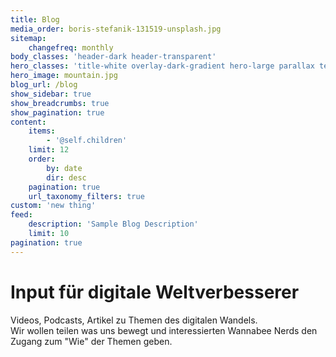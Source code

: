 ```yaml
---
title: Blog
media_order: boris-stefanik-131519-unsplash.jpg
sitemap:
    changefreq: monthly
body_classes: 'header-dark header-transparent'
hero_classes: 'title-white overlay-dark-gradient hero-large parallax text-white'
hero_image: mountain.jpg
blog_url: /blog
show_sidebar: true
show_breadcrumbs: true
show_pagination: true
content:
    items:
        - '@self.children'
    limit: 12
    order:
        by: date
        dir: desc
    pagination: true
    url_taxonomy_filters: true
custom: 'new thing'
feed:
    description: 'Sample Blog Description'
    limit: 10
pagination: true
---
```


# Input für digitale Weltverbesserer
Videos, Podcasts, Artikel zu Themen des digitalen Wandels. <br>Wir wollen teilen was uns bewegt und interessierten Wannabee Nerds den Zugang zum "Wie" der Themen geben.